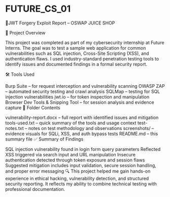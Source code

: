 # FUTURE_CS_01
📘JWT Forgery Exploit Report – OSWAP JUICE SHOP

📘 Project Overview

This project was completed as part of my cybersecurity internship at Future Interns. The goal was to test a sample web application for common vulnerabilities such as SQL injection, Cross-Site Scripting (XSS), and authentication flaws. I used industry-standard penetration testing tools to identify issues and documented findings in a formal security report.

🛠️ Tools Used

Burp Suite – for request interception and vulnerability scanning
OWASP ZAP – automated security testing and crawl analysis
SQLMap – testing for SQL injection vulnerabilities
jwt.io – for token inspection and manipulation
Browser Dev Tools & Snipping Tool – for session analysis and evidence capture
📁 Folder Contents

vulnerability-report.docx – full report with identified issues and mitigation
tools-used.txt – quick summary of the tools and usage context
test-notes.txt – notes on test methodology and observations
screenshots/ – evidence visuals for SQLi, XSS, and auth bypass tests
README.md – this summary file
✅ Summary of Findings

SQL injection vulnerability found in login form query parameters
Reflected XSS triggered via search input and URL manipulation
Insecure authentication detected through token exposure and session flaws
Suggested mitigation includes input validation, secure session handling, and proper error messaging
🔍 This project helped me gain hands-on experience in ethical hacking, vulnerability detection, and structured security reporting. It reflects my ability to combine technical testing with professional documentation.
